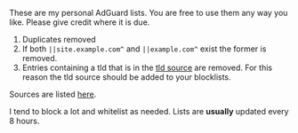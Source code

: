 These are my personal AdGuard lists. You are free to use them any way you like. Please give credit where it is due.

1. Duplicates removed
2. If both `||site.example.com^` and `||example.com^` exist the former is removed.
3. Entries containing a tld that is in the [tld source](https://raw.githubusercontent.com/hagezi/dns-blocklists/main/adblock/spam-tlds.txt) are removed. For this reason the tld source should be added to your blocklists.

Sources are listed [here](https://github.com/dd900/AdGuard-Lists/tree/master/Sources).

I tend to block a lot and whitelist as needed.
Lists are **usually** updated every 8 hours.
